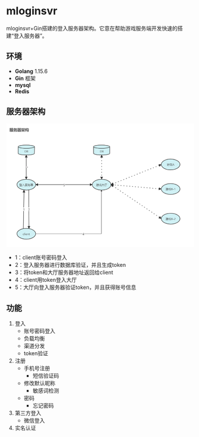 # mloginsvr
mloginsvr+Gin搭建的登入服务器架构。它意在帮助游戏服务端开发快速的搭建“登入服务器”。


## 环境
- **Golang**  1.15.6
- **Gin**  框架
- **mysql**
- **Redis**


## 服务器架构
![](./readme/image/url-1.jpg)
- 1：client账号密码登入
- 2：登入服务器进行数据库验证，并且生成token
- 3：将token和大厅服务器地址返回给client
- 4：client用token登入大厅
- 5：大厅向登入服务器验证token，并且获得账号信息



## 功能
1. 登入
   -  账号密码登入
   -  负载均衡
   -  渠道分发
   -  token验证
2. 注册
   - 手机号注册
     - 短信验证码
   - 修改默认昵称
     - 敏感词检测
   - 密码
     - 忘记密码
3. 第三方登入
   - 微信登入
4. 实名认证
   





